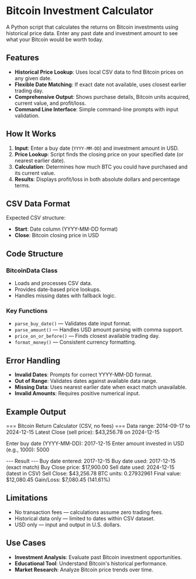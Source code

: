 # Bitcoin Investment Calculator

A Python script that calculates the returns on Bitcoin investments using historical price data. Enter any past date and investment amount to see what your Bitcoin would be worth today.

## Features
- **Historical Price Lookup**: Uses local CSV data to find Bitcoin prices on any given date.
- **Flexible Date Matching**: If exact date not available, uses closest earlier trading day.
- **Comprehensive Output**: Shows purchase details, Bitcoin units acquired, current value, and profit/loss.
- **Command Line Interface**: Simple command-line prompts with input validation.

## How It Works
1. **Input**: Enter a buy date (`YYYY-MM-DD`) and investment amount in USD.  
2. **Price Lookup**: Script finds the closing price on your specified date (or nearest earlier date).  
3. **Calculation**: Determines how much BTC you could have purchased and its current value.  
4. **Results**: Displays profit/loss in both absolute dollars and percentage terms.

## CSV Data Format
Expected CSV structure:
- **Start**: Date column (YYYY-MM-DD format)  
- **Close**: Bitcoin closing price in USD  

## Code Structure

### BitcoinData Class
- Loads and processes CSV data.  
- Provides date-based price lookups.  
- Handles missing dates with fallback logic.  

### Key Functions
- `parse_buy_date()` — Validates date input format.  
- `parse_amount()` — Handles USD amount parsing with comma support.  
- `price_on_or_before()` — Finds closest available trading day.  
- `format_money()` — Consistent currency formatting.  

## Error Handling
- **Invalid Dates**: Prompts for correct YYYY-MM-DD format.  
- **Out of Range**: Validates dates against available data range.  
- **Missing Data**: Uses nearest earlier date when exact match unavailable.  
- **Invalid Amounts**: Requires positive numerical input.  

## Example Output
=== Bitcoin Return Calculator (CSV, no fees) ===
Data range: 2014-09-17 to 2024-12-15
Latest Close (sell price): $43,256.78 on 2024-12-15

Enter buy date (YYYY-MM-DD): 2017-12-15
Enter amount invested in USD (e.g., 1000): 5000

--- Result ---
Buy date entered: 2017-12-15
Buy date used: 2017-12-15 (exact match)
Buy Close price: $17,900.00
Sell date used: 2024-12-15 (latest in CSV)
Sell Close: $43,256.78
BTC units: 0.27932961
Final value: $12,080.45
Gain/Loss: $7,080.45 (141.61%)

## Limitations
- No transaction fees — calculations assume zero trading fees.    
- Historical data only — limited to dates within CSV dataset.  
- USD only — input and output in U.S. dollars.  

## Use Cases
- **Investment Analysis**: Evaluate past Bitcoin investment opportunities.  
- **Educational Tool**: Understand Bitcoin's historical performance.   
- **Market Research**: Analyze Bitcoin price trends over time.  


